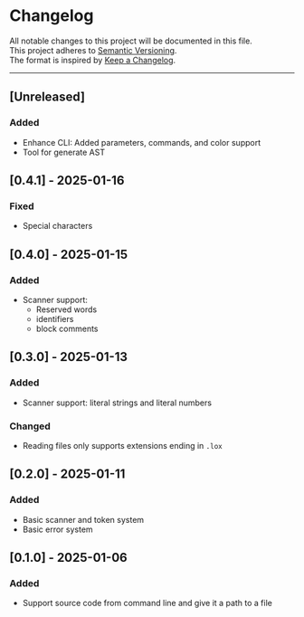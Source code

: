 # Changelog

All notable changes to this project will be documented in this file.  
This project adheres to [Semantic Versioning](https://semver.org).  
The format is inspired by [Keep a Changelog](https://keepachangelog.com).

---

## [Unreleased]

### Added

- Enhance CLI: Added parameters, commands, and color support
- Tool for generate AST

## [0.4.1] - 2025-01-16

### Fixed

- Special characters

## [0.4.0] - 2025-01-15

### Added

- Scanner support: 
  * Reserved words 
  * identifiers 
  * block comments

## [0.3.0] - 2025-01-13

### Added 

- Scanner support: literal strings and literal numbers

### Changed

- Reading files only supports extensions ending in `.lox` 

## [0.2.0] - 2025-01-11

### Added

- Basic scanner and token system
- Basic error system

##  [0.1.0] - 2025-01-06

### Added

- Support source code from command line and give it a path to a file